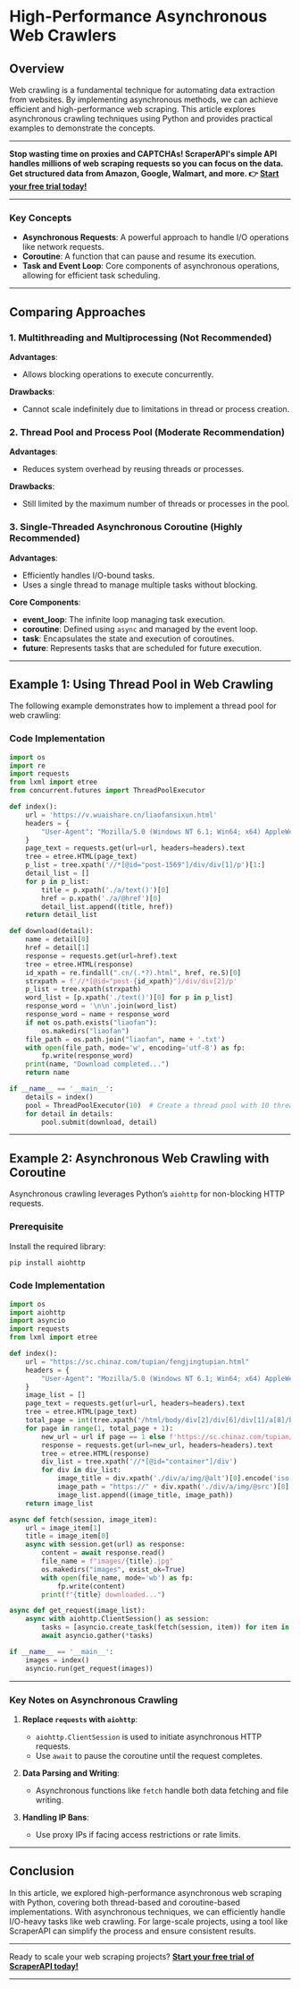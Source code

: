 
# High-Performance Asynchronous Web Crawlers

## Overview

Web crawling is a fundamental technique for automating data extraction from websites. By implementing asynchronous methods, we can achieve efficient and high-performance web scraping. This article explores asynchronous crawling techniques using Python and provides practical examples to demonstrate the concepts.

---

**Stop wasting time on proxies and CAPTCHAs! ScraperAPI's simple API handles millions of web scraping requests so you can focus on the data. Get structured data from Amazon, Google, Walmart, and more. 👉 [Start your free trial today!](https://bit.ly/Scraperapi)**

---

### Key Concepts

- **Asynchronous Requests**: A powerful approach to handle I/O operations like network requests.
- **Coroutine**: A function that can pause and resume its execution.
- **Task and Event Loop**: Core components of asynchronous operations, allowing for efficient task scheduling.

---

## Comparing Approaches

### 1. Multithreading and Multiprocessing (Not Recommended)
**Advantages**:
- Allows blocking operations to execute concurrently.

**Drawbacks**:
- Cannot scale indefinitely due to limitations in thread or process creation.

### 2. Thread Pool and Process Pool (Moderate Recommendation)
**Advantages**:
- Reduces system overhead by reusing threads or processes.

**Drawbacks**:
- Still limited by the maximum number of threads or processes in the pool.

### 3. Single-Threaded Asynchronous Coroutine (Highly Recommended)
**Advantages**:
- Efficiently handles I/O-bound tasks.
- Uses a single thread to manage multiple tasks without blocking.

**Core Components**:
- **event_loop**: The infinite loop managing task execution.
- **coroutine**: Defined using `async` and managed by the event loop.
- **task**: Encapsulates the state and execution of coroutines.
- **future**: Represents tasks that are scheduled for future execution.

---

## Example 1: Using Thread Pool in Web Crawling

The following example demonstrates how to implement a thread pool for web crawling:

### Code Implementation

```python
import os
import re
import requests
from lxml import etree
from concurrent.futures import ThreadPoolExecutor

def index():
    url = 'https://v.wuaishare.cn/liaofansixun.html'
    headers = {
        "User-Agent": "Mozilla/5.0 (Windows NT 6.1; Win64; x64) AppleWebKit/537.36 (KHTML, like Gecko) Chrome/103.0.0.0 Safari/537.36"
    }
    page_text = requests.get(url=url, headers=headers).text
    tree = etree.HTML(page_text)
    p_list = tree.xpath('//*[@id="post-1569"]/div/div[1]/p')[1:]
    detail_list = []
    for p in p_list:
        title = p.xpath('./a/text()')[0]
        href = p.xpath('./a/@href')[0]
        detail_list.append((title, href))
    return detail_list

def download(detail):
    name = detail[0]
    href = detail[1]
    response = requests.get(url=href).text
    tree = etree.HTML(response)
    id_xpath = re.findall(".cn/(.*?).html", href, re.S)[0]
    strxpath = f'//*[@id="post-{id_xpath}"]/div/div[2]/p'
    p_list = tree.xpath(strxpath)
    word_list = [p.xpath('./text()')[0] for p in p_list]
    response_word = '\n\n'.join(word_list)
    response_word = name + response_word
    if not os.path.exists("liaofan"):
        os.makedirs("liaofan")
    file_path = os.path.join("liaofan", name + '.txt')
    with open(file_path, mode='w', encoding='utf-8') as fp:
        fp.write(response_word)
    print(name, "Download completed...")
    return name

if __name__ == '__main__':
    details = index()
    pool = ThreadPoolExecutor(10)  # Create a thread pool with 10 threads
    for detail in details:
        pool.submit(download, detail)
```

---

## Example 2: Asynchronous Web Crawling with Coroutine

Asynchronous crawling leverages Python’s `aiohttp` for non-blocking HTTP requests.

### Prerequisite
Install the required library:
```bash
pip install aiohttp
```

### Code Implementation

```python
import os
import aiohttp
import asyncio
import requests
from lxml import etree

def index():
    url = "https://sc.chinaz.com/tupian/fengjingtupian.html"
    headers = {
        "User-Agent": "Mozilla/5.0 (Windows NT 6.1; Win64; x64) AppleWebKit/537.36 (KHTML, like Gecko) Chrome/103.0.0.0 Safari/537.36"
    }
    image_list = []
    page_text = requests.get(url=url, headers=headers).text
    tree = etree.HTML(page_text)
    total_page = int(tree.xpath('/html/body/div[2]/div[6]/div[1]/a[8]/b/text()')[0])
    for page in range(1, total_page + 1):
        new_url = url if page == 1 else f'https://sc.chinaz.com/tupian/fengjingtupian_{page}.html'
        response = requests.get(url=new_url, headers=headers).text
        tree = etree.HTML(response)
        div_list = tree.xpath('//*[@id="container"]/div')
        for div in div_list:
            image_title = div.xpath('./div/a/img/@alt')[0].encode('iso-8859-1').decode('utf-8')
            image_path = "https://" + div.xpath('./div/a/img/@src')[0].encode('iso-8859-1').decode('utf-8')
            image_list.append((image_title, image_path))
    return image_list

async def fetch(session, image_item):
    url = image_item[1]
    title = image_item[0]
    async with session.get(url) as response:
        content = await response.read()
        file_name = f"images/{title}.jpg"
        os.makedirs("images", exist_ok=True)
        with open(file_name, mode='wb') as fp:
            fp.write(content)
        print(f"{title} downloaded...")

async def get_request(image_list):
    async with aiohttp.ClientSession() as session:
        tasks = [asyncio.create_task(fetch(session, item)) for item in image_list]
        await asyncio.gather(*tasks)

if __name__ == '__main__':
    images = index()
    asyncio.run(get_request(images))
```

---

### Key Notes on Asynchronous Crawling

1. **Replace `requests` with `aiohttp`**:
   - `aiohttp.ClientSession` is used to initiate asynchronous HTTP requests.
   - Use `await` to pause the coroutine until the request completes.

2. **Data Parsing and Writing**:
   - Asynchronous functions like `fetch` handle both data fetching and file writing.

3. **Handling IP Bans**:
   - Use proxy IPs if facing access restrictions or rate limits.

---

## Conclusion

In this article, we explored high-performance asynchronous web scraping with Python, covering both thread-based and coroutine-based implementations. With asynchronous techniques, we can efficiently handle I/O-heavy tasks like web crawling. For large-scale projects, using a tool like ScraperAPI can simplify the process and ensure consistent results.

---

Ready to scale your web scraping projects? **[Start your free trial of ScraperAPI today!](https://bit.ly/Scraperapi)**

---
